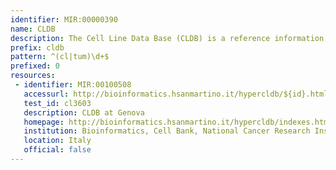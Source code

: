 ```yaml
---
identifier: MIR:00000390
name: CLDB
description: The Cell Line Data Base (CLDB) is a reference information source for human and animal cell lines. It provides the characteristics of the cell lines and their availability through  distributors, allowing cell line requests to be made from collections and laboratories.
prefix: cldb
pattern: ^(cl|tum)\d+$
prefixed: 0
resources:
 - identifier: MIR:00100508
   accessurl: http://bioinformatics.hsanmartino.it/hypercldb/${id}.html
   test_id: cl3603
   description: CLDB at Genova
   homepage: http://bioinformatics.hsanmartino.it/hypercldb/indexes.html
   institution: Bioinformatics, Cell Bank, National Cancer Research Institute, Genova
   location: Italy
   official: false
---
```

